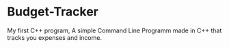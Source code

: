 # Budget-Tracker
My first C++ program,
A simple Command Line Programm made in C++ that tracks you expenses and income.
